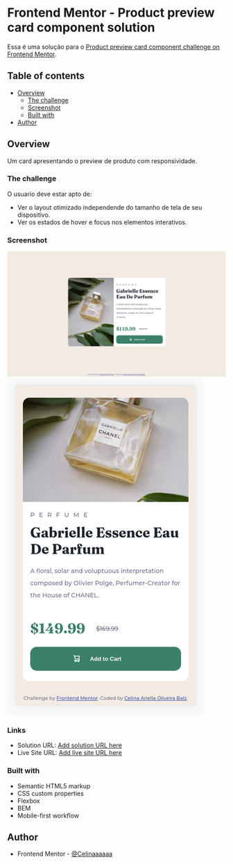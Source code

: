 # Frontend Mentor - Product preview card component solution

Essa é uma solução para o [Product preview card component challenge on Frontend Mentor](https://www.frontendmentor.io/challenges/product-preview-card-component-GO7UmttRfa).

## Table of contents

- [Overview](#overview)
  - [The challenge](#the-challenge)
  - [Screenshot](#screenshot)
  - [Built with](#built-with)
- [Author](#author)


## Overview
Um card apresentando o preview de produto com responsividade.

### The challenge

O usuario deve estar apto de:

- Ver o layout otimizado independende do tamanho de tela de seu dispositivo. 
- Ver os estados de hover e focus nos elementos interativos.

### Screenshot

![](/assets/img/screenshot/Captura%20de%20tela%20de%202022-06-27%2010-59-42.png)
![](/assets/img/screenshot/Captura%20de%20tela%20de%202022-06-27%2011-00-20.png)



### Links

- Solution URL: [Add solution URL here](https://your-solution-url.com)
- Live Site URL: [Add live site URL here](https://your-live-site-url.com)

### Built with

- Semantic HTML5 markup
- CSS custom properties
- Flexbox
- BEM
- Mobile-first workflow




## Author

- Frontend Mentor - [@Celinaaaaaa](https://www.frontendmentor.io/profile/yourusername)

